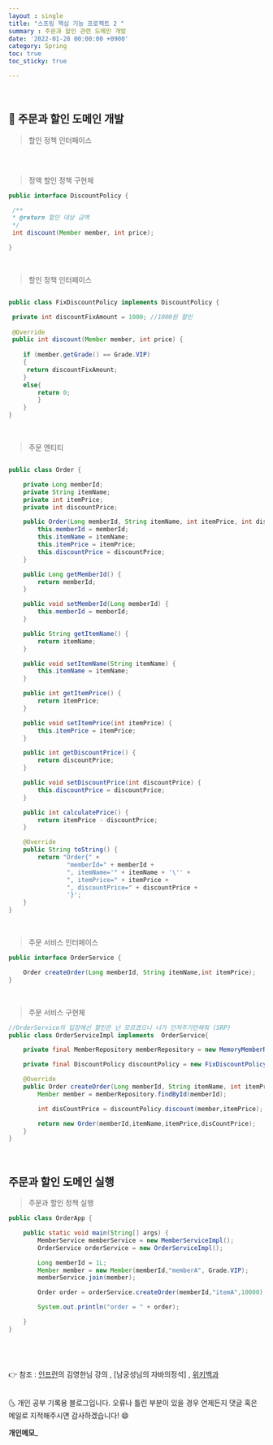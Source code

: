 ```yaml
---
layout : single
title: "스프링 핵심 기능 프로젝트 2 "
summary : 주문과 할인 관련 도메인 개발 
date: '2022-01-28 00:00:00 +0900'
category: Spring
toc: true
toc_sticky: true

---
```

<br>

## 📌 주문과 할인 도메인 개발

> 할인 정책 인터페이스

```java

```

<BR>

> 정액 할인 정책 구현체

```java
public interface DiscountPolicy {

 /**
 * @return 할인 대상 금액
 */
 int discount(Member member, int price);

}
```

<br>

> 할인 정책 인터페이스


```java

public class FixDiscountPolicy implements DiscountPolicy {

 private int discountFixAmount = 1000; //1000원 할인
 
 @Override
 public int discount(Member member, int price) {
 
    if (member.getGrade() == Grade.VIP) 
    {
     return discountFixAmount;
    } 
    else{
        return 0;
        }
    }
}

```

<br>

> 주문 엔티티

```java

public class Order {

    private Long memberId;
    private String itemName;
    private int itemPrice;
    private int discountPrice;

    public Order(Long memberId, String itemName, int itemPrice, int discountPrice) {
        this.memberId = memberId;
        this.itemName = itemName;
        this.itemPrice = itemPrice;
        this.discountPrice = discountPrice;
    }

    public Long getMemberId() {
        return memberId;
    }

    public void setMemberId(Long memberId) {
        this.memberId = memberId;
    }

    public String getItemName() {
        return itemName;
    }

    public void setItemName(String itemName) {
        this.itemName = itemName;
    }

    public int getItemPrice() {
        return itemPrice;
    }

    public void setItemPrice(int itemPrice) {
        this.itemPrice = itemPrice;
    }

    public int getDiscountPrice() {
        return discountPrice;
    }

    public void setDiscountPrice(int discountPrice) {
        this.discountPrice = discountPrice;
    }

    public int calculatePrice() {
        return itemPrice - discountPrice;
    }

    @Override
    public String toString() {
        return "Order{" +
                "memberId=" + memberId +
                ", itemName='" + itemName + '\'' +
                ", itemPrice=" + itemPrice +
                ", discountPrice=" + discountPrice +
                '}';
    }
}


```

<br>

> 주문 서비스 인터페이스

```java
public interface OrderService {

    Order createOrder(Long memberId, String itemName,int itemPrice);
}

```

<br>

> 주문 서비스 구현체

```java
//OrderService의 입장에선 할인은 난 모르겠으니 너가 던져주기만해줘 (SRP)
public class OrderServiceImpl implements  OrderService{

    private final MemberRepository memberRepository = new MemoryMemberRepository();

    private final DiscountPolicy discountPolicy = new FixDiscountPolicy();

    @Override
    public Order createOrder(Long memberId, String itemName, int itemPrice) {
        Member member = memberRepository.findById(memberId);

        int disCountPrice = discountPolicy.discount(member,itemPrice);

        return new Order(memberId,itemName,itemPrice,disCountPrice);
    }
}
```

<Br>

## 주문과 할인 도메인 실행

> 주문과 할인 정책 실행

```java
public class OrderApp {

    public static void main(String[] args) {
        MemberService memberService = new MemberServiceImpl();
        OrderService orderService = new OrderServiceImpl();

        Long memberId = 1L;
        Member member = new Member(memberId,"memberA", Grade.VIP);
        memberService.join(member);

        Order order = orderService.createOrder(memberId,"itemA",10000);

        System.out.println("order = " + order);

    }
}

```


<br>

# 
👉 참조 : [인프런](https://www.inflearn.com/)의 김영한님
강의 , [남궁성님의 자바의정석] , [위키백과](https://ko.wikipedia.org/wiki/SOLID_%EA%B0%9D%EC%B2%B4_%EC%A7%80%ED%96%A5_%EC%84%A4%EA%B3%84)

<br>
🌜 개인 공부 기록용 블로그입니다. 오류나 틀린 부분이 있을 경우 
언제든지 댓글 혹은 메일로 지적해주시면 감사하겠습니다! 😄
<br>

**개인메모**_
